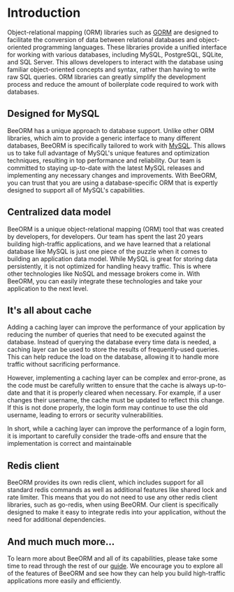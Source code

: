 # Introduction

Object-relational mapping (ORM) libraries such as [GORM](https://gorm.io/) are designed to 
facilitate the conversion of data between relational databases and object-oriented programming languages. 
These libraries provide a unified interface for working with various databases, including MySQL, PostgreSQL, SQLite, and SQL Server. 
This allows developers to interact with the database using familiar object-oriented concepts and syntax, rather than having to write raw SQL queries. 
ORM libraries can greatly simplify the development process and reduce the amount of boilerplate code required to work with databases.

## Designed for MySQL

BeeORM has a unique approach to database support. Unlike other ORM libraries, which aim to provide a generic interface to 
many different databases, BeeORM is specifically tailored to work with [MySQL](https://www.mysql.com/). 
This allows us to take full advantage of MySQL's unique features and optimization techniques, resulting in top performance and reliability. 
Our team is committed to staying up-to-date with the latest MySQL releases and implementing any necessary changes and improvements. 
With BeeORM, you can trust that you are using a database-specific ORM that is expertly designed to support all of MySQL's capabilities.

## Centralized data model

BeeORM is a unique object-relational mapping (ORM) tool that was created by developers, for developers. 
Our team has spent the last 20 years building high-traffic applications, and we have learned that a relational database like MySQL is just one piece of the puzzle when it comes to building an application data model. 
While MySQL is great for storing data persistently, it is not optimized for handling heavy traffic. This is where other technologies like NoSQL and message brokers come in. 
With BeeORM, you can easily integrate these technologies and take your application to the next level.



## It's all about cache

Adding a caching layer can improve the performance of your application by reducing the number of queries that need to be executed against the database. Instead of querying the database every time data is needed, a caching layer can be used to store the results of frequently-used queries. This can help reduce the load on the database, allowing it to handle more traffic without sacrificing performance.

However, implementing a caching layer can be complex and error-prone, as the code must be carefully written to ensure that the cache is always up-to-date and that it is properly cleared when necessary. For example, if a user changes their username, the cache must be updated to reflect this change. If this is not done properly, the login form may continue to use the old username, leading to errors or security vulnerabilities.

In short, while a caching layer can improve the performance of a login form, it is important to carefully consider the trade-offs and ensure that the implementation is correct and maintainable

## Redis client

BeeORM provides its own redis client, which includes support for all standard redis commands as well as additional features like shared lock and rate limiter. This means that you do not need to use any other redis client libraries, such as go-redis, when using BeeORM. Our client is specifically designed to make it easy to integrate redis into your application, without the need for additional dependencies.

## And much much more...

To learn more about BeeORM and all of its capabilities, please take some time to read through the rest of our [guide](/guide/registry.html). 
We encourage you to explore all of the features of BeeORM and see how they can help you build high-traffic applications more easily and efficiently.

